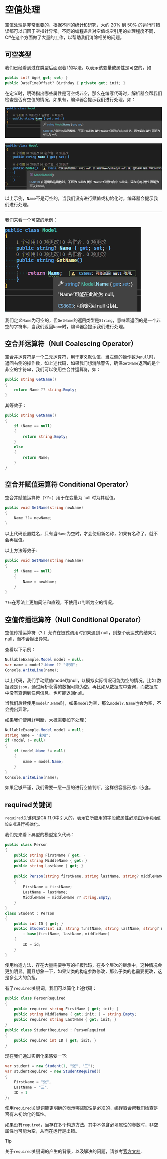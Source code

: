 # 空值处理

空值处理是非常重要的，根据不同的统计和研究，大约 20% 到 50% 的运行时错误都可以归因于空指针异常。不同的编程语言对空值或空引用的处理程度不同，C#在这个方面做了大量的工作，以帮助我们消除相关的问题。

## 可空类型

我们已经看到过在类型后面跟着`?`的写法，以表示该变量或属性是可空的，如

```csharp
public int? Age{ get; set; }
public DateTimeOffset? Birthday { private get; init; }
```

在定义时，明确指出哪些属性是可空或非空，那么在编写代码时，解析器会帮我们检查是否有空值的情况，如果有，编译器会提示我们进行处理。如：

![nullable1](../images/csharpAdvance/nullable1.png)

![nullable2](../images/csharpAdvance/nullable2.png)

以上示例，`Name`不是可空的，当我们没有进行赋值或初始化时，编译器会提示我们进行处理。

---

我们来看一个可空的示例：

![nullable3](../images/csharpAdvance/nullable3.png)

我们定义`Name`为可空的，但`GetName`的返回类型是`String`，意味着返回的是一个非空的字符串，当我们返回`Name`时，编译器会提示我们进行处理。

## 空合并运算符（Null Coalescing Operator）

空合并运算符是一个二元运算符，用于定义默认值，当左侧的操作数为`null`时，返回右侧的操作数，如上述代码，如果我们想消除警告，确保`GetName`返回的是个非空的字符串，我们可以使用空合并运算符，如：

```csharp
public string GetName()
{
    return Name ?? string.Empty;
}
```

其等效于：

```csharp
public string GetName()
{
    if (Name == null)
    {
        return string.Empty;
    }
    else
    {
        return Name;
    }
}
```

## 空合并赋值运算符 Conditional Operator）

空合并赋值运算符（??=）用于在变量为 null 时为其赋值。

```csharp
public void SetName(string newName)
{
    Name ??= newName;
}
```

以上代码设置姓名，只有当`Name`为空时，才会使用新名称，如果有名称了，就不会再赋值。

以上方法等效于:

```csharp
public void SetName(string newName)
{
    if (Name == null)
    {
        Name = newName;
    }
}
```

`??=`在写法上更加简洁和直观，不使用`if`判断为空的情况。

## 空值传播运算符（Null Conditional Operator）

空值传播运算符（?.）允许在链式调用时如果遇到 null，则整个表达式的结果为 null，而不会抛出异常。

查看以下示例：

```csharp
NullableExample.Model model = null;
var name = model?.Name ?? "未知";
Console.WriteLine(name);
```

以上代码，我们手动赋值model为null，以模拟实际情况可能为空的情况。比如 数据源是`json`，通过解析获得的数据可能为空。再比如从数据库中查询，而数据库中没有查询到任何信息，也可能返回null。

当我们后续使用`model?.Name`时，如果`model`为空，那么`model?.Name`也会为空，不会抛出异常。

如果我们使用`if`判断，大概需要如下处理：

```csharp
NullableExample.Model model = null;
string name = "未知";
if (model != null)
{
    if (model.Name != null)
    {
        name = model.Name;
    }
}
Console.WriteLine(name);
```

如果足够严谨，我们需要一层一层的进行空值判断，这样很容易形成`if`嵌套。

## required关键词

`required`关键词是C# 11.0中引入的，表示它所应用的字段或属性必须由`对象初始值设定项`进行初始化。

我们先来看下典型的模型定义代码：

```csharp
public class Person
{
    public string FirstName { get; }
    public string MiddleName { get; }
    public string LastName { get; }

    public Person(string firstName, string lastName, string? middleName = null)
    {
        FirstName = firstName;
        LastName = lastName;
        MiddleName = middleName ?? string.Empty;
    }
}
class Student : Person
{
    public int ID { get; }
    public Student(int id, string firstName, string lastName, string? middleName = null)
        : base(firstName, lastName, middleName)
    {
        ID = id;
    }
}
```

使用构造方法，存在大量需要手写的样板代码，在多个层次的继承中，这种情况会更加明显。而且想象一下，如果父类的构造参数修改，那么子类的也需要更改，这是多么大的负担。

有了`required`关键词，我们可以简化上述代码：

```csharp
public class PersonRequired
{
    public required string FirstName { get; init; }
    public string MiddleName { get; init; } = string.Empty;
    public required string LastName { get; init; }
}
public class StudentRequired : PersonRequired
{
    public required int ID { get; init; }
}
```

现在我们通过实例化来感受一下:

```csharp
var student = new Student(1, "张", "三");
var studentRequired = new StudentRequired()
{
    FirstName = "张",
    LastName = "三",
    ID = 1
};
```

使用`required`关键词能更明确的表示哪些属性是必须的，编译器会帮我们检查是否有未初始化的属性。

如果没有`required`，当存在多个构造方法，其中不包含必填属性的参数时，非空属性也可能为空，从而在运行是出错。

> [!TIP]
> 关于`required`关键词的产生的背景，以及解决的问题，请参考[官方文档](https://learn.microsoft.com/zh-cn/dotnet/csharp/language-reference/proposals/csharp-11.0/required-members).

